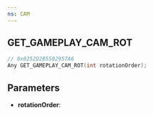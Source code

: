 ```yaml
---
ns: CAM
---
```

## GET_GAMEPLAY_CAM_ROT

```c
// 0x0252D2B5582957A6
Any GET_GAMEPLAY_CAM_ROT(int rotationOrder);
```

## Parameters
* **rotationOrder**:
